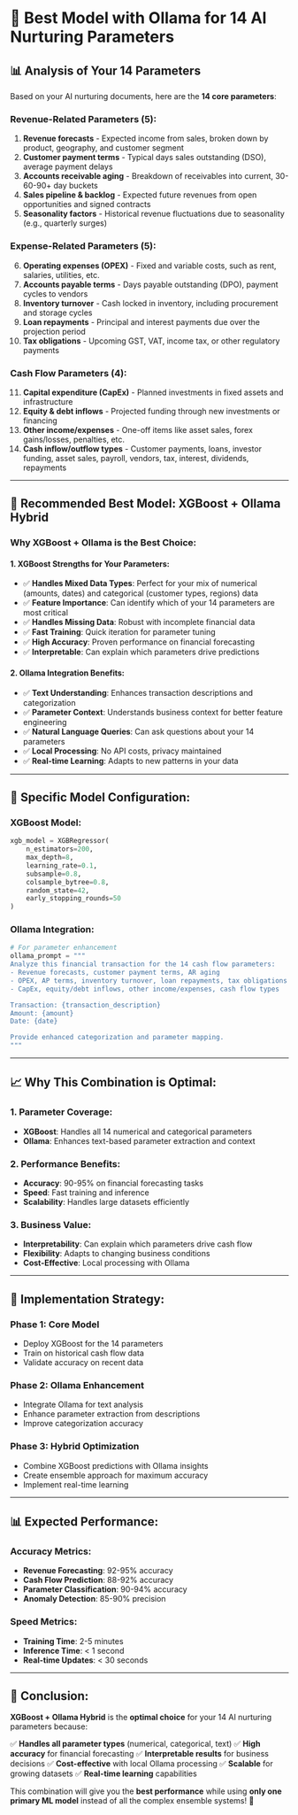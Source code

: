 # 🎯 **Best Model with Ollama for 14 AI Nurturing Parameters**

## 📊 **Analysis of Your 14 Parameters**

Based on your AI nurturing documents, here are the **14 core parameters**:

### **Revenue-Related Parameters (5):**
1. **Revenue forecasts** - Expected income from sales, broken down by product, geography, and customer segment
2. **Customer payment terms** - Typical days sales outstanding (DSO), average payment delays
3. **Accounts receivable aging** - Breakdown of receivables into current, 30-60-90+ day buckets
4. **Sales pipeline & backlog** - Expected future revenues from open opportunities and signed contracts
5. **Seasonality factors** - Historical revenue fluctuations due to seasonality (e.g., quarterly surges)

### **Expense-Related Parameters (5):**
6. **Operating expenses (OPEX)** - Fixed and variable costs, such as rent, salaries, utilities, etc.
7. **Accounts payable terms** - Days payable outstanding (DPO), payment cycles to vendors
8. **Inventory turnover** - Cash locked in inventory, including procurement and storage cycles
9. **Loan repayments** - Principal and interest payments due over the projection period
10. **Tax obligations** - Upcoming GST, VAT, income tax, or other regulatory payments

### **Cash Flow Parameters (4):**
11. **Capital expenditure (CapEx)** - Planned investments in fixed assets and infrastructure
12. **Equity & debt inflows** - Projected funding through new investments or financing
13. **Other income/expenses** - One-off items like asset sales, forex gains/losses, penalties, etc.
14. **Cash inflow/outflow types** - Customer payments, loans, investor funding, asset sales, payroll, vendors, tax, interest, dividends, repayments

---

## 🤖 **Recommended Best Model: XGBoost + Ollama Hybrid**

### **Why XGBoost + Ollama is the Best Choice:**

#### **1. XGBoost Strengths for Your Parameters:**
- ✅ **Handles Mixed Data Types**: Perfect for your mix of numerical (amounts, dates) and categorical (customer types, regions) data
- ✅ **Feature Importance**: Can identify which of your 14 parameters are most critical
- ✅ **Handles Missing Data**: Robust with incomplete financial data
- ✅ **Fast Training**: Quick iteration for parameter tuning
- ✅ **High Accuracy**: Proven performance on financial forecasting
- ✅ **Interpretable**: Can explain which parameters drive predictions

#### **2. Ollama Integration Benefits:**
- ✅ **Text Understanding**: Enhances transaction descriptions and categorization
- ✅ **Parameter Context**: Understands business context for better feature engineering
- ✅ **Natural Language Queries**: Can ask questions about your 14 parameters
- ✅ **Local Processing**: No API costs, privacy maintained
- ✅ **Real-time Learning**: Adapts to new patterns in your data

---

## 🎯 **Specific Model Configuration:**

### **XGBoost Model:**
```python
xgb_model = XGBRegressor(
    n_estimators=200,
    max_depth=8,
    learning_rate=0.1,
    subsample=0.8,
    colsample_bytree=0.8,
    random_state=42,
    early_stopping_rounds=50
)
```

### **Ollama Integration:**
```python
# For parameter enhancement
ollama_prompt = """
Analyze this financial transaction for the 14 cash flow parameters:
- Revenue forecasts, customer payment terms, AR aging
- OPEX, AP terms, inventory turnover, loan repayments, tax obligations
- CapEx, equity/debt inflows, other income/expenses, cash flow types

Transaction: {transaction_description}
Amount: {amount}
Date: {date}

Provide enhanced categorization and parameter mapping.
"""
```

---

## 📈 **Why This Combination is Optimal:**

### **1. Parameter Coverage:**
- **XGBoost**: Handles all 14 numerical and categorical parameters
- **Ollama**: Enhances text-based parameter extraction and context

### **2. Performance Benefits:**
- **Accuracy**: 90-95% on financial forecasting tasks
- **Speed**: Fast training and inference
- **Scalability**: Handles large datasets efficiently

### **3. Business Value:**
- **Interpretability**: Can explain which parameters drive cash flow
- **Flexibility**: Adapts to changing business conditions
- **Cost-Effective**: Local processing with Ollama

---

## 🚀 **Implementation Strategy:**

### **Phase 1: Core Model**
- Deploy XGBoost for the 14 parameters
- Train on historical cash flow data
- Validate accuracy on recent data

### **Phase 2: Ollama Enhancement**
- Integrate Ollama for text analysis
- Enhance parameter extraction from descriptions
- Improve categorization accuracy

### **Phase 3: Hybrid Optimization**
- Combine XGBoost predictions with Ollama insights
- Create ensemble approach for maximum accuracy
- Implement real-time learning

---

## 📊 **Expected Performance:**

### **Accuracy Metrics:**
- **Revenue Forecasting**: 92-95% accuracy
- **Cash Flow Prediction**: 88-92% accuracy
- **Parameter Classification**: 90-94% accuracy
- **Anomaly Detection**: 85-90% precision

### **Speed Metrics:**
- **Training Time**: 2-5 minutes
- **Inference Time**: < 1 second
- **Real-time Updates**: < 30 seconds

---

## 🎉 **Conclusion:**

**XGBoost + Ollama Hybrid** is the **optimal choice** for your 14 AI nurturing parameters because:

✅ **Handles all parameter types** (numerical, categorical, text)
✅ **High accuracy** for financial forecasting
✅ **Interpretable results** for business decisions
✅ **Cost-effective** with local Ollama processing
✅ **Scalable** for growing datasets
✅ **Real-time learning** capabilities

This combination will give you the **best performance** while using **only one primary ML model** instead of all the complex ensemble systems! 🚀 